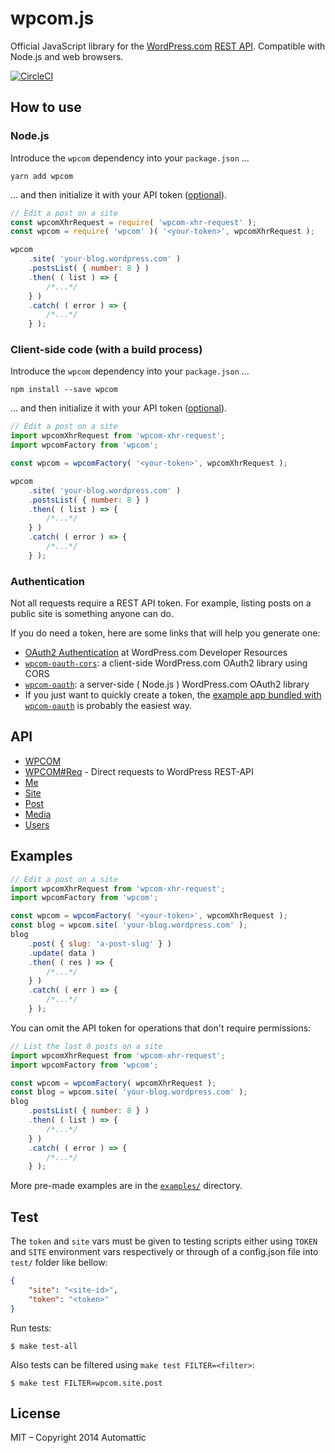 # wpcom.js

Official JavaScript library for the [WordPress.com][] [REST API][].
Compatible with Node.js and web browsers.

[![CircleCI](https://circleci.com/gh/Automattic/wpcom.js.svg?style=svg)](https://circleci.com/gh/Automattic/wpcom.js)

## How to use

### Node.js

Introduce the `wpcom` dependency into your `package.json` ...

```cli
yarn add wpcom
```

... and then initialize it with your API token ([optional](#authentication)).

```js
// Edit a post on a site
const wpcomXhrRequest = require( 'wpcom-xhr-request' );
const wpcom = require( 'wpcom' )( '<your-token>', wpcomXhrRequest );

wpcom
	.site( 'your-blog.wordpress.com' )
	.postsList( { number: 8 } )
	.then( ( list ) => {
		/*...*/
	} )
	.catch( ( error ) => {
		/*...*/
	} );
```

### Client-side code (with a build process)

Introduce the `wpcom` dependency into your `package.json` ...

```cli
npm install --save wpcom
```

... and then initialize it with your API token ([optional](#authentication)).

```js
// Edit a post on a site
import wpcomXhrRequest from 'wpcom-xhr-request';
import wpcomFactory from 'wpcom';

const wpcom = wpcomFactory( '<your-token>', wpcomXhrRequest );

wpcom
	.site( 'your-blog.wordpress.com' )
	.postsList( { number: 8 } )
	.then( ( list ) => {
		/*...*/
	} )
	.catch( ( error ) => {
		/*...*/
	} );
```

### Authentication

Not all requests require a REST API token. For example, listing posts on a
public site is something anyone can do.

If you do need a token, here are some links that will help you generate one:

- [OAuth2 Authentication](https://developer.wordpress.com/docs/oauth2/)
  at WordPress.com Developer Resources
- [`wpcom-oauth-cors`](https://github.com/Automattic/wpcom-oauth-cors):
  a client-side WordPress.com OAuth2 library using CORS
- [`wpcom-oauth`](https://github.com/Automattic/node-wpcom-oauth):
  a server-side ( Node.js ) WordPress.com OAuth2 library
- If you just want to quickly create a token, the
  [example app bundled with `wpcom-oauth`](https://github.com/Automattic/node-wpcom-oauth/tree/HEAD/example)
  is probably the easiest way.

## API

- [WPCOM](./docs/wpcom.md)
- [WPCOM#Req](./docs/wpcom.req.md) - Direct requests to WordPress REST-API
- [Me](./docs/me.md)
- [Site](./docs/site.md)
- [Post](./docs/post.md)
- [Media](./docs/media.md)
- [Users](./docs/users.md)

## Examples

```js
// Edit a post on a site
import wpcomXhrRequest from 'wpcom-xhr-request';
import wpcomFactory from 'wpcom';

const wpcom = wpcomFactory( '<your-token>', wpcomXhrRequest );
const blog = wpcom.site( 'your-blog.wordpress.com' );
blog
	.post( { slug: 'a-post-slug' } )
	.update( data )
	.then( ( res ) => {
		/*...*/
	} )
	.catch( ( err ) => {
		/*...*/
	} );
```

You can omit the API token for operations that don't require permissions:

```js
// List the last 8 posts on a site
import wpcomXhrRequest from 'wpcom-xhr-request';
import wpcomFactory from 'wpcom';

const wpcom = wpcomFactory( wpcomXhrRequest );
const blog = wpcom.site( 'your-blog.wordpress.com' );
blog
	.postsList( { number: 8 } )
	.then( ( list ) => {
		/*...*/
	} )
	.catch( ( error ) => {
		/*...*/
	} );
```

More pre-made examples are in the [`examples/`](./examples/) directory.

## Test

The `token` and `site` vars must be given to testing scripts either using
`TOKEN` and `SITE` environment vars respectively or through of a
config.json file into `test/` folder like bellow:

```json
{
	"site": "<site-id>",
	"token": "<token>"
}
```

Run tests:

```cli
$ make test-all
```

Also tests can be filtered using `make test FILTER=<filter>`:

```cli
$ make test FILTER=wpcom.site.post
```

## License

MIT – Copyright 2014 Automattic

[node.js]: http://nodejs.org
[rest api]: http://developer.wordpress.com/docs/api
[wordpress.com]: http://www.wordpress.com
[node-wpcom-oauth]: https://github.com/Automattic/node-wpcom-oauth
